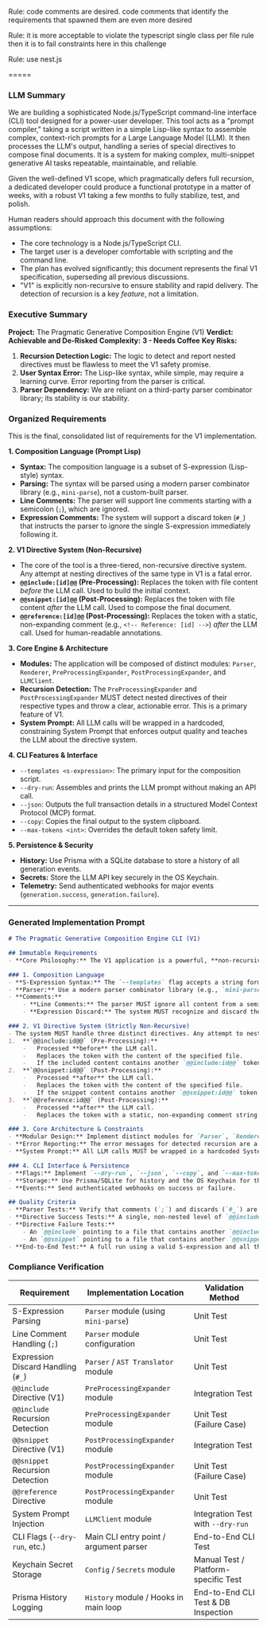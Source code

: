 
Rule: code comments are desired. code comments that identify the requirements that spawned them are even more desired

Rule: it is more acceptable to violate the typescript single class per file rule then it is to fail constraints here in this challenge

Rule: use nest.js


=====

### LLM Summary

We are building a sophisticated Node.js/TypeScript command-line interface (CLI) tool designed for a power-user developer. This tool acts as a "prompt compiler," taking a script written in a simple Lisp-like syntax to assemble complex, context-rich prompts for a Large Language Model (LLM). It then processes the LLM's output, handling a series of special directives to compose final documents. It is a system for making complex, multi-snippet generative AI tasks repeatable, maintainable, and reliable.

Given the well-defined V1 scope, which pragmatically defers full recursion, a dedicated developer could produce a functional prototype in a matter of weeks, with a robust V1 taking a few months to fully stabilize, test, and polish.

Human readers should approach this document with the following assumptions:
-   The core technology is a Node.js/TypeScript CLI.
-   The target user is a developer comfortable with scripting and the command line.
-   The plan has evolved significantly; this document represents the final V1 specification, superseding all previous discussions.
-   "V1" is explicitly non-recursive to ensure stability and rapid delivery. The detection of recursion is a key *feature*, not a limitation.

### Executive Summary

**Project:** The Pragmatic Generative Composition Engine (V1)
**Verdict:** **Achievable and De-Risked**
**Complexity:** **3 - Needs Coffee**
**Key Risks:**
1.  **Recursion Detection Logic:** The logic to detect and report nested directives must be flawless to meet the V1 safety promise.
2.  **User Syntax Error:** The Lisp-like syntax, while simple, may require a learning curve. Error reporting from the parser is critical.
3.  **Parser Dependency:** We are reliant on a third-party parser combinator library; its stability is our stability.

### Organized Requirements

This is the final, consolidated list of requirements for the V1 implementation.

**1. Composition Language (Prompt Lisp)**
-   **Syntax:** The composition language is a subset of S-expression (Lisp-style) syntax.
-   **Parsing:** The syntax will be parsed using a modern parser combinator library (e.g., ```mini-parse```), not a custom-built parser.
-   **Line Comments:** The parser will support line comments starting with a semicolon (```;```), which are ignored.
-   **Expression Comments:** The system will support a discard token (```#_```) that instructs the parser to ignore the single S-expression immediately following it.

**2. V1 Directive System (Non-Recursive)**
-   The core of the tool is a three-tiered, non-recursive directive system. Any attempt at nesting directives of the same type in V1 is a fatal error.
-   **```@@include:[id]@@``` (Pre-Processing):** Replaces the token with file content *before* the LLM call. Used to build the initial context.
-   **```@@snippet:[id]@@``` (Post-Processing):** Replaces the token with file content *after* the LLM call. Used to compose the final document.
-   **```@@reference:[id]@@``` (Post-Processing):** Replaces the token with a static, non-expanding comment (e.g., ```<!-- Reference: [id] -->```) *after* the LLM call. Used for human-readable annotations.

**3. Core Engine & Architecture**
-   **Modules:** The application will be composed of distinct modules: ```Parser```, ```Renderer```, ```PreProcessingExpander```, ```PostProcessingExpander```, and ```LLMClient```.
-   **Recursion Detection:** The ```PreProcessingExpander``` and ```PostProcessingExpander``` MUST detect nested directives of their respective types and throw a clear, actionable error. This is a primary feature of V1.
-   **System Prompt:** All LLM calls will be wrapped in a hardcoded, constraining System Prompt that enforces output quality and teaches the LLM about the directive system.

**4. CLI Features & Interface**
-   ```--templates <s-expression>```: The primary input for the composition script.
-   ```--dry-run```: Assembles and prints the LLM prompt without making an API call.
-   ```--json```: Outputs the full transaction details in a structured Model Context Protocol (MCP) format.
-   ```--copy```: Copies the final output to the system clipboard.
-   ```--max-tokens <int>```: Overrides the default token safety limit.

**5. Persistence & Security**
-   **History:** Use Prisma with a SQLite database to store a history of all generation events.
-   **Secrets:** Store the LLM API key securely in the OS Keychain.
-   **Telemetry:** Send authenticated webhooks for major events (```generation.success```, ```generation.failure```).

---
### Generated Implementation Prompt

```markdown
# The Pragmatic Generative Composition Engine CLI (V1)

## Immutable Requirements
- **Core Philosophy:** The V1 application is a powerful, **non-recursive** composition engine with robust safety features. Its primary goal is to provide a stable foundation for a new generative workflow. Full recursive expansion is a V2+ feature.

### 1. Composition Language
- **S-Expression Syntax:** The `--templates` flag accepts a string formatted as an S-expression (e.g., `(prompt.md snippet.tsx)`).
- **Parser:** Use a modern parser combinator library (e.g., `mini-parse`) to parse the input string.
- **Comments:**
    - **Line Comments:** The parser MUST ignore all content from a semicolon (`;`) to the end of a line.
    - **Expression Discard:** The system MUST recognize and discard the single S-expression immediately following the `#_` token.

### 2. V1 Directive System (Strictly Non-Recursive)
- The system MUST handle three distinct directives. Any attempt to nest a directive of the same type within its own expansion is a fatal error in V1.
1.  **`@@include:id@@` (Pre-Processing):**
    -   Processed **before** the LLM call.
    -   Replaces the token with the content of the specified file.
    -   If the included content contains another `@@include:id@@` token, the application MUST throw a "Recursive Inclusion Detected" error and halt.
2.  **`@@snippet:id@@` (Post-Processing):**
    -   Processed **after** the LLM call.
    -   Replaces the token with the content of the specified file.
    -   If the snippet content contains another `@@snippet:id@@` token, the application MUST throw a "Recursive Snippet Detected" error and halt.
3.  **`@@reference:id@@` (Post-Processing):**
    -   Processed **after** the LLM call.
    -   Replaces the token with a static, non-expanding comment string: `<!-- Reference: [id] -->`.

### 3. Core Architecture & Constraints
- **Modular Design:** Implement distinct modules for `Parser`, `Renderer`, `PreProcessingExpander`, `PostProcessingExpander`, and `LLMClient`.
- **Error Reporting:** The error messages for detected recursion are a primary feature and must be clear, identifying the file and the attempted nested reference.
- **System Prompt:** All LLM calls MUST be wrapped in a hardcoded System Prompt that instructs the LLM on its role and how to use the `@@snippet` and `@@reference` directives in its output.

### 4. CLI Interface & Persistence
- **Flags:** Implement `--dry-run`, `--json`, `--copy`, and `--max-tokens`.
- **Storage:** Use Prisma/SQLite for history and the OS Keychain for the LLM API key.
- **Events:** Send authenticated webhooks on success or failure.

## Quality Criteria
- **Parser Tests:** Verify that comments (`;`) and discards (`#_`) are handled correctly.
- **Directive Success Tests:** A single, non-nested level of `@@include` and `@@snippet` must work as expected. `@@reference` must always work.
- **Directive Failure Tests:**
    - An `@@include` pointing to a file that contains another `@@include` MUST fail with the specific recursion error.
    - An `@@snippet` pointing to a file that contains another `@@snippet` MUST fail with the specific recursion error.
- **End-to-End Test:** A full run using a valid S-expression and all three directive types (at a single level) must produce the correct final document.
```

### Compliance Verification

| Requirement | Implementation Location | Validation Method |
|---|---|---|
| S-Expression Parsing | ```Parser``` module (using ```mini-parse```) | Unit Test |
| Line Comment Handling (```;```) | ```Parser``` module configuration | Unit Test |
| Expression Discard Handling (```#_```) | ```Parser``` / ```AST Translator``` module | Unit Test |
| ```@@include``` Directive (V1) | ```PreProcessingExpander``` module | Integration Test |
| ```@@include``` Recursion Detection | ```PreProcessingExpander``` module | Unit Test (Failure Case) |
| ```@@snippet``` Directive (V1) | ```PostProcessingExpander``` module | Integration Test |
| ```@@snippet``` Recursion Detection | ```PostProcessingExpander``` module | Unit Test (Failure Case) |
| ```@@reference``` Directive | ```PostProcessingExpander``` module | Unit Test |
| System Prompt Injection | ```LLMClient``` module | Integration Test with ```--dry-run``` |
| CLI Flags (```--dry-run```, etc.) | Main CLI entry point / argument parser | End-to-End CLI Test |
| Keychain Secret Storage | ```Config``` / ```Secrets``` module | Manual Test / Platform-specific Test |
| Prisma History Logging | ```History``` module / Hooks in main loop | End-to-End CLI Test & DB Inspection |

